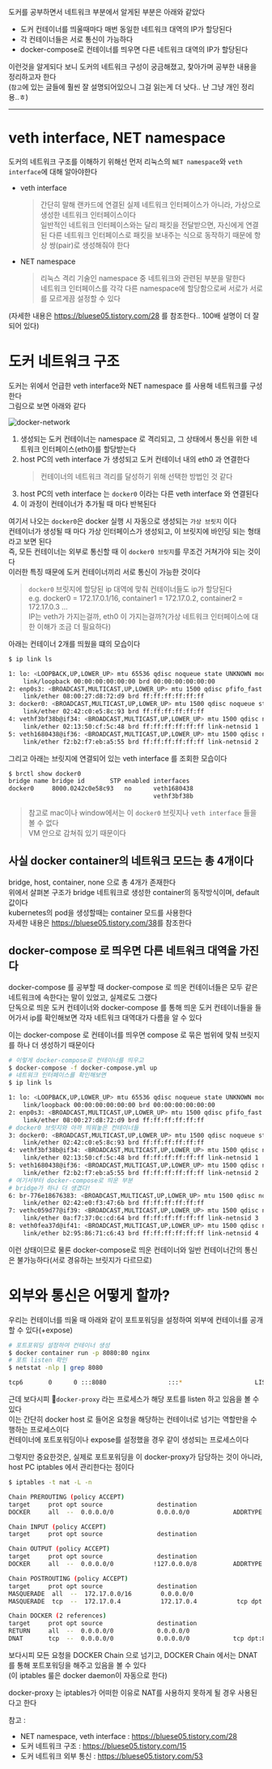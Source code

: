 도커를 공부하면서 네트워크 부분에서 알게된 부분은 아래와 같았다  
- 도커 컨테이너를 띄울때마다 매번 동일한 네트워크 대역의 IP가 할당된다
- 각 컨테이너들은 서로 통신이 가능하다
- docker-compose로 컨테이너를 띄우면 다른 네트워크 대역의 IP가 할당된다

이런것을 알게되다 보니 도커의 네트워크 구성이 궁금해졌고, 찾아가며 공부한 내용을 정리하고자 한다  
(`참고`에 있는 글들에 훨씬 잘 설명되어있으니 그걸 읽는게 더 낫다.. 난 그냥 개인 정리용..ㅎ)  

---

# veth interface, NET namespace
도커의 네트워크 구조를 이해하기 위해선 먼저 리눅스의 `NET namespace`와 `veth interface`에 대해 알아야한다  

- veth interface
    > 간단히 말해 랜카드에 연결된 실제 네트워크 인터페이스가 아니라, 가상으로 생성한 네트워크 인터페이스이다  
    > 일반적인 네트워크 인터페이스와는 달리 패킷을 전달받으면, 자신에게 연결된 다른 네트워크 인터페이스로 패킷을 보내주는 식으로 동작하기 때문에 항상 쌍(pair)로 생성해줘야 한다  

- NET namespace
    > 리눅스 격리 기술인 namespace 중 네트워크와 관련된 부분을 말한다  
    > 네트워크 인터페이스를 각각 다른 namespace에 할당함으로써 서로가 서로를 모르게끔 설정할 수 있다  

(자세한 내용은 <https://bluese05.tistory.com/28> 를 참조한다.. 100배 설명이 더 잘되어 있다)

# 도커 네트워크 구조
도커는 위에서 언급한 veth interface와 NET namespace 를 사용해 네트워크를 구성한다  
그림으로 보면 아래와 같다  

![docker-network](https://joont92.github.io/temp/docker-network.png)  

1. 생성되는 도커 컨테이너는 namespace 로 격리되고, 그 상태에서 통신을 위한 네트워크 인터페이스(eth0)를 할당받는다
2. host PC의 veth interface 가 생성되고 도커 컨테이너 내의 eth0 과 연결한다
    > 컨테이너의 네트워크 격리를 달성하기 위해 선택한 방법인 것 같다
3. host PC의 veth interface 는 `docker0` 이라는 다른 veth interface 와 연결된다
4. 이 과정이 컨테이너가 추가될 때 마다 반복된다

여기서 나오는 `docker0`은 docker 실행 시 자동으로 생성되는 `가상 브릿지` 이다  
컨테이너가 생성될 때 마다 가상 인터페이스가 생성되고, 이 브릿지에 바인딩 되는 형태라고 보면 된다  
즉, 모든 컨테이너는 외부로 통신할 때 이 `docker0 브릿지`를 무조건 거쳐가야 되는 것이다  
이러한 특징 때문에 도커 컨테이너끼리 서로 통신이 가능한 것이다  
> `docker0` 브릿지에 할당된 ip 대역에 맞춰 컨테이너들도 ip가 할당된다  
> e.g. docker0 = 172.17.0.1/16, container1 = 172.17.0.2, container2 = 172.17.0.3 ...  
> IP는 veth가 가지는걸까, eth0 이 가지는걸까?(가상 네트워크 인터페이스에 대한 이해가 조금 더 필요하다)  

아래는 컨테이너 2개를 띄웠을 떄의 모습이다  
```sh
$ ip link ls

1: lo: <LOOPBACK,UP,LOWER_UP> mtu 65536 qdisc noqueue state UNKNOWN mode DEFAULT group default qlen 1000
    link/loopback 00:00:00:00:00:00 brd 00:00:00:00:00:00
2: enp0s3: <BROADCAST,MULTICAST,UP,LOWER_UP> mtu 1500 qdisc pfifo_fast state UP mode DEFAULT group default qlen 1000
    link/ether 08:00:27:d8:72:d9 brd ff:ff:ff:ff:ff:ff
3: docker0: <BROADCAST,MULTICAST,UP,LOWER_UP> mtu 1500 qdisc noqueue state UP mode DEFAULT group default
    link/ether 02:42:c0:e5:8c:93 brd ff:ff:ff:ff:ff:ff
4: vethf3bf38b@if34: <BROADCAST,MULTICAST,UP,LOWER_UP> mtu 1500 qdisc noqueue master docker0 state UP mode DEFAULT group default
    link/ether 02:13:50:cf:5c:48 brd ff:ff:ff:ff:ff:ff link-netnsid 1
5: veth1680438@if36: <BROADCAST,MULTICAST,UP,LOWER_UP> mtu 1500 qdisc noqueue master docker0 state UP mode DEFAULT group default
    link/ether f2:b2:f7:eb:a5:55 brd ff:ff:ff:ff:ff:ff link-netnsid 2
```

그리고 아래는 브릿지에 연결되어 있는 veth interface 를 조회한 모습이다  
```sh
$ brctl show docker0
bridge name	bridge id		STP enabled	interfaces
docker0		8000.0242c0e58c93	no		veth1680438
							            vethf3bf38b
```

> 참고로 mac이나 window에서는 이 `docker0` 브릿지나 `veth interface` 들을 볼 수 없다  
> VM 안으로 감쳐줘 있기 때문이다  

## 사실 docker container의 네트워크 모드는 총 4개이다
bridge, host, container, none 으로 총 4개가 존재한다  
위에서 살펴본 구조가 bridge 네트워크로 생성한 container의 동작방식이며, default 값이다  
kubernetes의 pod을 생성할때는 container 모드를 사용한다  
자세한 내용은 <https://bluese05.tistory.com/38>를 참조한다  

## docker-compose 로 띄우면 다른 네트워크 대역을 가진다
docker-compose 를 공부할 때 docker-compose 로 띄운 컨테이너들은 모두 같은 네트워크에 속한다는 말이 있었고, 실제로도 그랬다  
단독으로 띄운 도커 컨테이너와 docker-compose 를 통해 띄운 도커 컨테이너들을 들어가서 ip를 확인해보면 각자 네트워크 대역대가 다름을 알 수 있다  

이는 docker-compose 로 컨테이너를 띄우면 compose 로 묶은 범위에 맞춰 브릿지를 하나 더 생성하기 때문이다  
```sh
# 이렇게 docker-compose로 컨테이너를 띄우고
$ docker-compose -f docker-compose.yml up
# 네트워크 인터페이스를 확인해보면
$ ip link ls

1: lo: <LOOPBACK,UP,LOWER_UP> mtu 65536 qdisc noqueue state UNKNOWN mode DEFAULT group default qlen 1000
    link/loopback 00:00:00:00:00:00 brd 00:00:00:00:00:00
2: enp0s3: <BROADCAST,MULTICAST,UP,LOWER_UP> mtu 1500 qdisc pfifo_fast state UP mode DEFAULT group default qlen 1000
    link/ether 08:00:27:d8:72:d9 brd ff:ff:ff:ff:ff:ff
# docker0 브릿지와 아까 띄워놓은 컨테이너들
3: docker0: <BROADCAST,MULTICAST,UP,LOWER_UP> mtu 1500 qdisc noqueue state UP mode DEFAULT group default
    link/ether 02:42:c0:e5:8c:93 brd ff:ff:ff:ff:ff:ff
4: vethf3bf38b@if34: <BROADCAST,MULTICAST,UP,LOWER_UP> mtu 1500 qdisc noqueue master docker0 state UP mode DEFAULT group default
    link/ether 02:13:50:cf:5c:48 brd ff:ff:ff:ff:ff:ff link-netnsid 1
5: veth1680438@if36: <BROADCAST,MULTICAST,UP,LOWER_UP> mtu 1500 qdisc noqueue master docker0 state UP mode DEFAULT group default
    link/ether f2:b2:f7:eb:a5:55 brd ff:ff:ff:ff:ff:ff link-netnsid 2
# 여기서부터 docker-compose로 띄운 부분
# bridge가 하나 더 생겼다!
6: br-776e18676383: <BROADCAST,MULTICAST,UP,LOWER_UP> mtu 1500 qdisc noqueue state UP mode DEFAULT group default
    link/ether 02:42:e0:f3:47:6b brd ff:ff:ff:ff:ff:ff
7: vethc059d77@if39: <BROADCAST,MULTICAST,UP,LOWER_UP> mtu 1500 qdisc noqueue master br-776e18676383 state UP mode DEFAULT group default
    link/ether 0a:f7:37:0c:cd:64 brd ff:ff:ff:ff:ff:ff link-netnsid 3
8: veth0fea37d@if41: <BROADCAST,MULTICAST,UP,LOWER_UP> mtu 1500 qdisc noqueue master br-776e18676383 state UP mode DEFAULT group default
    link/ether b2:95:86:71:c6:43 brd ff:ff:ff:ff:ff:ff link-netnsid 4
```

이런 상태이므로 물론 docker-compose로 띄운 컨테이너와 일반 컨테이너간의 통신은 불가능하다(서로 경유하는 브릿지가 다르므로)  

# 외부와 통신은 어떻게 할까?
우리는 컨테이너를 띄울 때 아래와 같이 포트포워딩을 설정하여 외부에 컨테이너를 공개할 수 있다(+expose)  
```sh
# 포트포워딩 설정하여 컨테이너 생성
$ docker container run -p 8080:80 nginx
# 포트 listen 확인
$ netstat -nlp | grep 8080

tcp6       0      0 :::8080                 :::*                    LISTEN      26113/docker-proxy-
```
근데 보다시피 `docker-proxy` 라는 프로세스가 해당 포트를 listen 하고 있음을 볼 수 있다  
이는 간단히 docker host 로 들어온 요청을 해당하는 컨테이너로 넘기는 역할만을 수행하는 프로세스이다  
컨테이너에 포트포워딩이나 expose를 설정했을 경우 같이 생성되는 프로세스이다  

그렇지만 중요한것은, 실제로 포트포워딩을 이 docker-proxy가 담당하는 것이 아니라, host PC iptables 에서 관리한다는 점이다  
```sh
$ iptables -t nat -L -n

Chain PREROUTING (policy ACCEPT)
target     prot opt source               destination
DOCKER     all  --  0.0.0.0/0            0.0.0.0/0            ADDRTYPE match dst-type LOCAL

Chain INPUT (policy ACCEPT)
target     prot opt source               destination

Chain OUTPUT (policy ACCEPT)
target     prot opt source               destination
DOCKER     all  --  0.0.0.0/0           !127.0.0.0/8          ADDRTYPE match dst-type LOCAL

Chain POSTROUTING (policy ACCEPT)
target     prot opt source               destination
MASQUERADE  all  --  172.17.0.0/16        0.0.0.0/0
MASQUERADE  tcp  --  172.17.0.4           172.17.0.4           tcp dpt:80

Chain DOCKER (2 references)
target     prot opt source               destination
RETURN     all  --  0.0.0.0/0            0.0.0.0/0
DNAT       tcp  --  0.0.0.0/0            0.0.0.0/0            tcp dpt:8080 to:172.17.0.4:80
```
보다시피 모든 요청을 DOCKER Chain 으로 넘기고, DOCKER Chain 에서는 DNAT를 통해 포트포워딩을 해주고 있음을 볼 수 있다  
(이 iptables 룰은 docker daemon이 자동으로 한다)  

docker-proxy 는 iptables가 어떠한 이유로 NAT를 사용하지 못하게 될 경우 사용된다고 한다  

참고 :  
- NET namespace, veth interface : <https://bluese05.tistory.com/28>
- 도커 네트워크 구조 : <https://bluese05.tistory.com/15>
- 도커 네트워크 외부 통신 : <https://bluese05.tistory.com/53>
